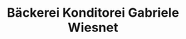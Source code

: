 ---
title: "Bäckerei Konditorei Gabriele Wiesnet"
url: /hahnbach/baeckerei-konditorei-gabriele-wiesnet/
shop: Bäckerei
---